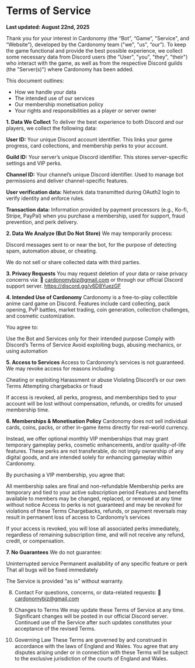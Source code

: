 # Terms of Service


**Last updated: August 22nd, 2025**

Thank you for your interest in Cardonomy (the “Bot”, “Game”, "Service", and “Website”), developed by the Cardonomy team ("we", "us", “our”). To keep the game functional and provide the best possible experience, we collect some necessary data from Discord users (the "User", "you", "they", "their") who interact with the game, as well as from the respective Discord guilds (the "Server(s)") where Cardonomy has been added.

This document outlines:

- How we handle your data
- The intended use of our services
- Our membership monetisation policy
- Your rights and responsibilities as a player or server owner

**1. Data We Collect**
To deliver the best experience to both Discord and our players, we collect the following data:

**User ID:** Your unique Discord account identifier. This links your game progress, card collections, and membership perks to your account.

**Guild ID:** Your server’s unique Discord identifier. This stores server-specific settings and VIP perks.

**Channel ID:** Your channel’s unique Discord identifier. Used to manage bot permissions and deliver channel-specific features.

**User verification data:** Network data transmitted during OAuth2 login to verify identity and enforce rules.

**Transaction data:** Information provided by payment processors (e.g., Ko-fi, Stripe, PayPal) when you purchase a membership, used for support, fraud prevention, and perk delivery.

**2. Data We Analyze (But Do Not Store)**
We may temporarily process:

Discord messages sent to or near the bot, for the purpose of detecting spam, automation abuse, or cheating.

We do not sell or share collected data with third parties.

**3. Privacy Requests**
You may request deletion of your data or raise privacy concerns via:
📧 cardonomybiz@gmail.com
or through our official Discord support server. https://discord.gg/v6D8YuezGF 

**4. Intended Use of Cardonomy**
Cardonomy is a free-to-play collectible anime card game on Discord. Features include card collecting, pack opening, PvP battles, market trading, coin generation, collection challenges, and cosmetic customization.

You agree to:

Use the Bot and Services only for their intended purpose
Comply with Discord’s Terms of Service
Avoid exploiting bugs, abusing mechanics, or using automation

**5. Access to Services**
Access to Cardonomy’s services is not guaranteed.
We may revoke access for reasons including:

Cheating or exploiting
Harassment or abuse
Violating Discord’s or our own Terms
Attempting chargebacks or fraud

If access is revoked, all perks, progress, and memberships tied to your account will be lost without compensation, refunds, or credits for unused membership time.

**6. Memberships & Monetisation Policy**
Cardonomy does not sell individual cards, coins, packs, or other in-game items directly for real-world currency.

Instead, we offer optional monthly VIP memberships that may grant temporary gameplay perks, cosmetic enhancements, and/or quality-of-life features. These perks are not transferable, do not imply ownership of any digital goods, and are intended solely for enhancing gameplay within Cardonomy.

By purchasing a VIP membership, you agree that:

All membership sales are final and non-refundable
Membership perks are temporary and tied to your active subscription period
Features and benefits available to members may be changed, replaced, or removed at any time without notice
Access to perks is not guaranteed and may be revoked for violations of these Terms
Chargebacks, refunds, or payment reversals may result in permanent loss of access to Cardonomy’s services

If your access is revoked, you will lose all associated perks immediately, regardless of remaining subscription time, and will not receive any refund, credit, or compensation.

**7. No Guarantees**
We do not guarantee:

Uninterrupted service
Permanent availability of any specific feature or perk
That all bugs will be fixed immediately

The Service is provided “as is” without warranty.

8. Contact
For questions, concerns, or data-related requests:
📧 cardonomybiz@gmail.com

9. Changes to Terms
We may update these Terms of Service at any time. Significant changes will be posted in our official Discord server. Continued use of the Service after such updates constitutes your acceptance of the revised Terms.

10. Governing Law
These Terms are governed by and construed in accordance with the laws of England and Wales. You agree that any disputes arising under or in connection with these Terms will be subject to the exclusive jurisdiction of the courts of England and Wales.
